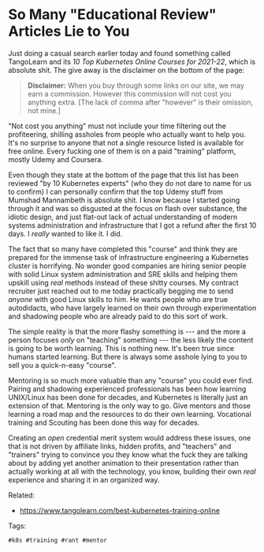 # So Many "Educational Review" Articles Lie to You

Just doing a casual search earlier today and found something called
TangoLearn and its *10 Top Kubernetes Online Courses for 2021-22*,
which is absolute shit. The give away is the disclaimer on the bottom of
the page:

> **Disclaimer:** When you buy through some links on our site, we may
> earn a commission. However this commission will not cost you anything
> extra. [The lack of comma after "however" is their omission, not
> mine.]

"Not cost you anything" must not include your time filtering out the
profiteering, shilling assholes from people who actually want to help
you. It's no surprise to anyone that not a single resource listed is
available for free online. Every fucking one of them is on a paid
"training" platform, mostly Udemy and Coursera. 

Even though they state at the bottom of the page that this list has been
reviewed "by 10 Kubernetes experts" (who they do not dare to name for us
to confirm) I can personally confirm that the top Udemy stuff from
Mumshad Mannambeth is absolute shit. I know because I started going
through it and was so disgusted at the focus on flash over substance,
the idiotic design, and just flat-out lack of actual understanding of
modern systems administration and infrastructure that I got a refund
after the first 10 days. I *really* wanted to like it. I did.

The fact that so many have completed this "course" and think they are
prepared for the immense task of infrastructure engineering a Kubernetes
cluster is horrifying. No wonder good companies are hiring senior people
with solid Linux system administration and SRE skills and helping them
upskill using *real* methods instead of these shitty courses. My
contract recruiter just reached out to me today practically begging me
to send *anyone* with good Linux skills to him. He wants people who are
true autodidacts, who have largely learned on their own through
experimentation and shadowing people who are already paid to do this
sort of work.

The simple reality is that the more flashy something is --- and the more a
person focuses *only* on "teaching" something --- the less likely the
content is going to be worth learning. This is nothing new. It's been
true since humans started learning. But there is always some asshole
lying to you to sell you a quick-n-easy "course". 

Mentoring is so much more valuable than any "course" you could
ever find. Pairing and shadowing experienced professionals has been how
learning UNIX/Linux has been done for decades, and Kubernetes is
literally just an extension of that. Mentoring is the only way to
go. Give mentors and those learning a road map and the resources
to do their own learning. Vocational training and Scouting has been done
this way for decades.

Creating an *open* credential merit system would address these issues,
one that is not driven by affiliate links, hidden profits, and
"teachers" and "trainers" trying to convince you they know what the fuck
they are talking about by adding yet another animation to their
presentation rather than actually working at all with the technology,
you know, building their own *real* experience and sharing it in an
organized way.

Related:

* <https://www.tangolearn.com/best-kubernetes-training-online>

Tags:

    #k8s #training #rant #mentor
